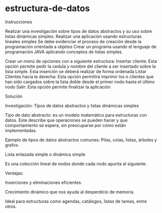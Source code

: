 # estructura-de-datos
Instrucciones 

Realizar una investigación sobre tipos de datos abstractos y su uso sobre listas dinámicas simples.
Realizar una aplicación usando estructuras lineales simples
Se debe evidenciar el proceso de creación desde la programación orientada a objetos
Crear un programa usando el lenguaje de programación JAVA aplicando conceptos de listas simples.

Crear un menú de opciones con a siguiente estructura:
Insertar cliente: Esta opción permite pedir la cedula y nombre del cliente a ser insertado sobre la lista simple. Esta inserción se deberá realizar de forma ordenada
Listar Clientes hacia la derecha: Esta opción permitirá imprimir los n clientes que han sido cargados sobre la lista doble desde el primer nodo hasta el último nodo
Salir: Esta opción permite finalizar la aplicación

Solución

Investigación: Tipos de datos abstractos y listas dinámicas simples

Tipo de dato abstracto: es un modelo matemático para estructuras con datos. Este describe que operaciones se pueden hacer y que comportamiento se espera, sin preocuparse por cómo están implementadas.

Ejemplo de tipos de datos abstractos comunes: Pilas, colas, listas, árboles y grafos.

Lista enlazada simple o dinámica simple

Es una colección lineal de nodos donde cada nodo apunta al siguiente.

Ventajas:

Inserciones y eliminaciones eficientes.

Crecimiento dinámico que nos ayuda al desperdicio de memoria.

Ideal para estructuras como agendas, catálogos, listas de tareas, entre otros.